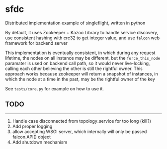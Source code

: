 # sfdc
Distributed implementation example of singleflight, written in python

By default, it uses Zookeeper + Kazoo Library to handle service discovery,
use consistent hashing with crc32 to get integer value,
and use `falcon` web framework for backend server

This implementation is eventually consistent, in which during any request lifetime,
the nodes on all instance may be different, but the `force_this_node` paramater is used
on backend call path, so it would never live-locking, calling each other
believing the other is still the rightful owner.
This approach works because zookeeper will return a snapshot of instances, in which the node
at a time in the past, may be the rightful owner of the key

See `tests/core.py` for example on how to use it.

## TODO
---------------------------------------------------

1. Handle case disconnected from topology_service for too long (kill?)
2. Add proper logging
3. allow accepting WSGI server, which internally will only be passed falcon.API() object
4. Add shutdown mechanism

